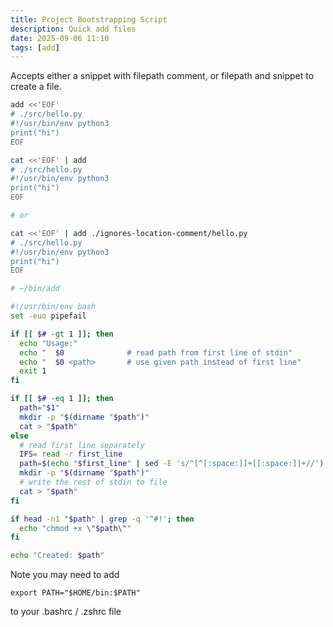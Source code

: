 ```yaml
---
title: Project Bootstrapping Script
description: Quick add files
date: 2025-09-06 11:10
tags: [add]
---
```


Accepts either a snippet with filepath comment, or filepath and snippet to create a file.

```bash
add <<'EOF'
# ./src/hello.py
#!/usr/bin/env python3
print("hi")
EOF

cat <<'EOF' | add
# ./src/hello.py
#!/usr/bin/env python3
print("hi")
EOF

# or

cat <<'EOF' | add ./ignores-location-comment/hello.py
# ./src/hello.py
#!/usr/bin/env python3
print("hi")
EOF
```

```bash
# ~/bin/add

#!/usr/bin/env bash
set -euo pipefail

if [[ $# -gt 1 ]]; then
  echo "Usage:"
  echo "  $0              # read path from first line of stdin"
  echo "  $0 <path>       # use given path instead of first line"
  exit 1
fi

if [[ $# -eq 1 ]]; then
  path="$1"
  mkdir -p "$(dirname "$path")"
  cat > "$path"
else
  # read first line separately
  IFS= read -r first_line
  path=$(echo "$first_line" | sed -E 's/^[^[:space:]]+[[:space:]]+//')
  mkdir -p "$(dirname "$path")"
  # write the rest of stdin to file
  cat > "$path"
fi

if head -n1 "$path" | grep -q '^#!'; then
  echo "chmod +x \"$path\""
fi

echo "Created: $path"
```

Note you may need to add

```
export PATH="$HOME/bin:$PATH"
```

to your .bashrc / .zshrc file
